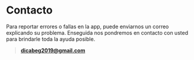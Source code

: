 # Contacto

Para reportar errores o fallas en la app, puede enviarnos un correo explicando su problema. Enseguida nos pondremos en contacto con usted para brindarle toda la ayuda posible.

> **dicabeg2019@gmail.com**